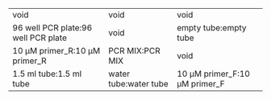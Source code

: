 ||||
|----|----|----|
|void|void|void|
|96 well PCR plate:96 well PCR plate|void|empty tube:empty tube|
|10 μM primer_R:10 μM primer_R|PCR MIX:PCR MIX|void|
|1.5 ml tube:1.5 ml tube|water tube:water tube|10 μM primer_F:10 μM primer_F|

